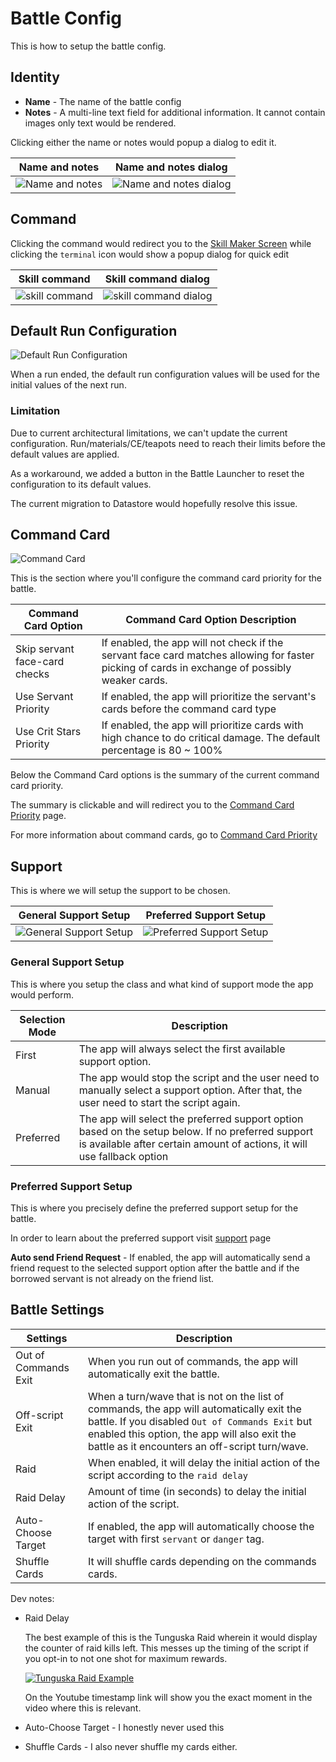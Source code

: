 # Battle Config

This is how to setup the battle config.

## Identity

- **Name** - The name of the battle config
- **Notes** - A multi-line text field for additional information. It cannot contain images only text would be rendered.

Clicking either the name or notes would popup a dialog to edit it.

| Name and notes | Name and notes dialog |
| --- | --- |
| ![Name and notes](../assets/battle/name-and-notes.png) | ![Name and notes dialog](../assets/battle/name-and-notes-dialog.png) |

## Command

Clicking the command would redirect you to the [Skill Maker Screen](skill-maker.md) while clicking the `terminal` icon would show a popup dialog for quick edit

| Skill command | Skill command dialog |
| --- | --- |
| ![skill command](../assets/battle/skill-command.png) | ![skill command dialog](../assets/battle/skill-command-dialog.png) |

## Default Run Configuration

![Default Run Configuration](../assets/battle/default-run-config.png)

When a run ended, the default run configuration values will be used for the initial values of the next run.

### Limitation

Due to current architectural limitations, we can't update the current configuration. Run/materials/CE/teapots need to reach their limits before the default values are applied.

As a workaround, we added a button in the Battle Launcher to reset the configuration to its default values.

The current migration to Datastore would hopefully resolve this issue.

## Command Card

![Command Card](../assets/battle/command-card.png)

This is the section where you'll configure the command card priority for the battle.

| Command Card Option | Command Card Option Description |
| --- | --- |
| Skip servant face-card checks | If enabled, the app will not check if the servant face card matches allowing for faster picking of cards in exchange of possibly weaker cards. |
| Use Servant Priority | If enabled, the app will prioritize the servant's cards before the command card type |
| Use Crit Stars Priority | If enabled, the app will prioritize cards with high chance to do critical damage. The default percentage is 80 ~ 100% |

Below the Command Card options is the summary of the current command card priority.

The summary is clickable and will redirect you to the [Command Card Priority](card-priority.md) page.

For more information about command cards, go to [Command Card Priority](card-priority.md)

## Support

This is where we will setup the support to be chosen.

| General Support Setup | Preferred Support Setup |
| --- | --- |
| ![General Support Setup](../assets/battle/general-support-setup.png) | ![Preferred Support Setup](../assets/battle/preferrred-support-setup.png) |

### General Support Setup

This is where you setup the class and what kind of support mode the app would perform.

| Selection Mode | Description |
| --- | --- |
| First | The app will always select the first available support option. |
| Manual | The app would stop the script and the user need to manually select a support option. After that, the user need to start the script again. |
| Preferred | The app will select the preferred support option based on the setup below. If no preferred support is available after certain amount of actions, it will use fallback option |

### Preferred Support Setup

This is where you precisely define the preferred support setup for the battle.

In order to learn about the preferred support visit [support](support.md) page

**Auto send Friend Request** - If enabled, the app will automatically send a friend request to the selected support option after the battle and if the borrowed servant is not already on the friend list.

## Battle Settings

| Settings | Description |
| --- | --- |
| Out of Commands Exit | When you run out of commands, the app will automatically exit the battle. |
| Off-script Exit | When a turn/wave that is not on the list of commands, the app will automatically exit the battle. If you disabled `Out of Commands Exit` but enabled this option, the app will also exit the battle as it encounters an off-script turn/wave. |
| Raid | When enabled, it will delay the initial action of the script according to the `raid delay` |
| Raid Delay | Amount of time (in seconds) to delay the initial action of the script. |
| Auto-Choose Target | If enabled, the app will automatically choose the target with first `servant` or `danger` tag. |
| Shuffle Cards | It will shuffle cards depending on the commands cards. |

Dev notes:

- Raid Delay

    The best example of this is the Tunguska Raid wherein it would display the counter of raid kills left. This messes up the timing of the script if you opt-in to not one shot for maximum rewards.

    [![Tunguska Raid Example](https://i.ytimg.com/vi/Kpg2DsgQRBg/mqdefault.jpg)](https://youtu.be/Kpg2DsgQRBg?t=123)

    On the Youtube timestamp link will show you the exact moment in the video where this is relevant.

- Auto-Choose Target - I honestly never used this
- Shuffle Cards - I also never shuffle my cards either.
